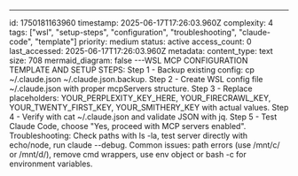 ---
id: 1750181163960
timestamp: 2025-06-17T17:26:03.960Z
complexity: 4
tags: ["wsl", "setup-steps", "configuration", "troubleshooting", "claude-code", "template"]
priority: medium
status: active
access_count: 0
last_accessed: 2025-06-17T17:26:03.960Z
metadata:
  content_type: text
  size: 708
  mermaid_diagram: false
---WSL MCP CONFIGURATION TEMPLATE AND SETUP STEPS: Step 1 - Backup existing config: cp ~/.claude.json ~/.claude.json.backup. Step 2 - Create WSL config file ~/.claude.json with proper mcpServers structure. Step 3 - Replace placeholders: YOUR_PERPLEXITY_KEY_HERE, YOUR_FIRECRAWL_KEY, YOUR_TWENTY_FIRST_KEY, YOUR_SMITHERY_KEY with actual values. Step 4 - Verify with cat ~/.claude.json and validate JSON with jq. Step 5 - Test Claude Code, choose "Yes, proceed with MCP servers enabled". Troubleshooting: Check paths with ls -la, test server directly with echo/node, run claude --debug. Common issues: path errors (use /mnt/c/ or /mnt/d/), remove cmd wrappers, use env object or bash -c for environment variables.